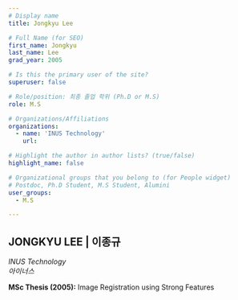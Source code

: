 ```yaml
---
# Display name
title: Jongkyu Lee

# Full Name (for SEO)
first_name: Jongkyu
last_name: Lee
grad_year: 2005

# Is this the primary user of the site?
superuser: false

# Role/position: 최종 졸업 학위 (Ph.D or M.S)
role: M.S

# Organizations/Affiliations
organizations:
  - name: 'INUS Technology'
    url: 

# Highlight the author in author lists? (true/false)
highlight_name: false

# Organizational groups that you belong to (for People widget)
# Postdoc, Ph.D Student, M.S Student, Alumini
user_groups: 
  - M.S

---
```


<!----- 이름" **별표2개 사이에 적을것** ----->

## **JONGKYU LEE | 이종규** 

<!----- 현재 직위/직장: *별표 사이에 적을것*----->

*INUS Technology*</br>
*아이너스*</br>

<!----- 학위논문 및 졸업연도(박사): 없으면 삭제----->



<!----- 학위논문 및 졸업연도(석사): 없으면 삭제----->

**MSc Thesis (2005):** Image Registration using Strong Features

<!-----  Biography: 없으면 아래 공란----> </br> 



<!------------------------------------>
</br> 
